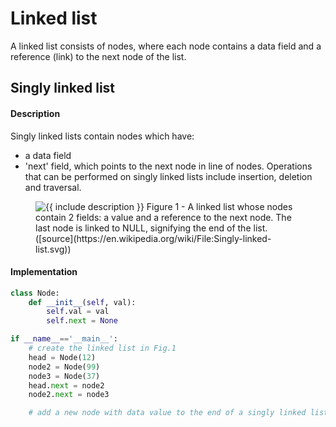 # Linked list

A linked list consists of nodes, where each node contains a data field and a reference (link) to the next node of the list.

## Singly linked list
#### Description
Singly linked lists contain nodes which have:
* a data field 
* 'next' field, which points to the next node in line of nodes.
Operations that can be performed on singly linked lists include insertion, deletion and traversal.

<figure class="image">
  <img src="https://upload.wikimedia.org/wikipedia/commons/6/6d/Singly-linked-list.svg" alt="{{ include description }}">
  Figure 1 - A linked list whose nodes contain 2 fields: a value and a reference to the next node. The last node is linked to NULL, signifying the end of the list. ([source](https://en.wikipedia.org/wiki/File:Singly-linked-list.svg))
</figure>

#### Implementation
```python
class Node:
    def __init__(self, val):
        self.val = val
        self.next = None

if __name__=='__main__':
    # create the linked list in Fig.1
    head = Node(12)
    node2 = Node(99)
    node3 = Node(37)
    head.next = node2
    node2.next = node3

    # add a new node with data value to the end of a singly linked list
    

```



